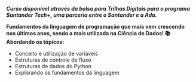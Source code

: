 ***Curso disponivel através da bolsa para Trilhas Digitais para o programa Santander Tech+, uma parceria entre o Santander e a Ada.***

**Fundamentos da linguagem de programação que mais vem crescendo nos últimos anos, sendo a mais utilizada na Ciência de Dados!  📚 Abordando os tópicos:**

<ul> 
<li> Conceito e utilização de variáveis </li>
<li> Estruturas de controle de fluxo </li>
<li> Estruturas de dados do Python </li>
<li> Explorando os fundamentos da linguagem </li>
</ul>
